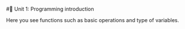 #📂 Unit 1: Programming introduction

Here you see functions such as basic operations and type of variables.

